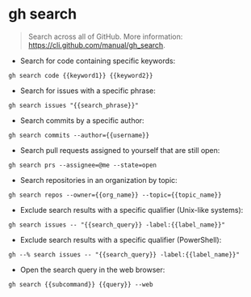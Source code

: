 # gh search

> Search across all of GitHub.
> More information: <https://cli.github.com/manual/gh_search>.

- Search for code containing specific keywords:

`gh search code {{keyword1}} {{keyword2}}`

- Search for issues with a specific phrase:

`gh search issues "{{search_phrase}}"`

- Search commits by a specific author:

`gh search commits --author={{username}}`

- Search pull requests assigned to yourself that are still open:

`gh search prs --assignee=@me --state=open`

- Search repositories in an organization by topic:

`gh search repos --owner={{org_name}} --topic={{topic_name}}`

- Exclude search results with a specific qualifier (Unix-like systems):

`gh search issues -- "{{search_query}} -label:{{label_name}}"`

- Exclude search results with a specific qualifier (PowerShell):

`gh --% search issues -- "{{search_query}} -label:{{label_name}}"`

- Open the search query in the web browser:

`gh search {{subcommand}} {{query}} --web`
